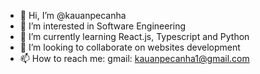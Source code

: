 - 👋 Hi, I’m @kauanpecanha
- 👀 I’m interested in Software Engineering
- 🌱 I’m currently learning React.js, Typescript and Python
- 💞️ I’m looking to collaborate on websites development
- 📫 How to reach me: gmail: kauanpecanha1@gmail.com

<!---
kauanpecanha/kauanpecanha is a ✨ special ✨ repository because its `README.md` (this file) appears on your GitHub profile.
You can click the Preview link to take a look at your changes.
--->
